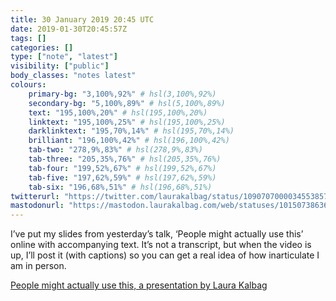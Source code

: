 ```yaml
---
title: 30 January 2019 20:45 UTC
date: 2019-01-30T20:45:57Z
tags: []
categories: []
type: ["note", "latest"]
visibility: ["public"]
body_classes: "notes latest"
colours:
    primary-bg: "3,100%,92%" # hsl(3,100%,92%)
    secondary-bg: "5,100%,89%" # hsl(5,100%,89%)
    text: "195,100%,20%" # hsl(195,100%,20%)
    linktext: "195,100%,25%" # hsl(195,100%,25%)
    darklinktext: "195,70%,14%" # hsl(195,70%,14%)
    brilliant: "196,100%,42%" # hsl(196,100%,42%)
    tab-two: "278,9%,83%" # hsl(278,9%,83%)
    tab-three: "205,35%,76%" # hsl(205,35%,76%)
    tab-four: "199,52%,67%" # hsl(199,52%,67%)
    tab-five: "197,62%,59%" # hsl(197,62%,59%)
    tab-six: "196,68%,51%" # hsl(196,68%,51%)
twitterurl: "https://twitter.com/laurakalbag/status/1090707000034553857"
mastodonurl: "https://mastodon.laurakalbag.com/web/statuses/101507386366856628"
---
```


I’ve put my slides from yesterday’s talk, ‘People might actually use this’ online with accompanying text. It’s not a transcript, but when the video is up, I’ll post it (with captions) so you can get a real idea of how inarticulate I am in person.

[People might actually use this, a presentation by Laura Kalbag](https://noti.st/laurakalbag/Ot8Mx4/slides)